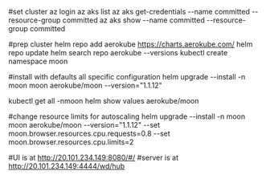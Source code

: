 #set cluster
az login
az aks list
az aks get-credentials --name committed --resource-group committed
az aks show --name committed --resource-group committed

#prep cluster
helm repo add aerokube https://charts.aerokube.com/
helm repo update
helm search repo aerokube --versions
kubectl create namespace moon

#install with defaults all specific configuration
helm upgrade --install -n moon moon aerokube/moon --version="1.1.12"

kubectl get all -nmoon
helm show values aerokube/moon

#change resource limits for autoscaling
helm upgrade --install -n moon moon aerokube/moon --version="1.1.12" --set moon.browser.resources.cpu.requests=0.8 --set moon.browser.resources.cpu.limits=2

#UI is at http://20.101.234.149:8080/#/
#server is at http://20.101.234.149:4444/wd/hub
